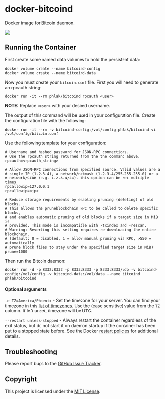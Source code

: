 docker-bitcoind
===============

Docker image for [Bitcoin](https://bitcoin.org) daemon.

[![](https://images.microbadger.com/badges/image/phlak/bitcoind.svg)](http://microbadger.com/#/images/phlak/bitcoind "Get your own image badge on microbadger.com")

Running the Container
---------------------

First create some named data volumes to hold the persistent data:

    docker volume create --name bitcoind-config
    docker volume create --name bitcoind-data

Now you must create your `bitcoin.conf` file. First you will need to generate an
rpcauth string:

    docker run -it --rm phlak/bitcoind rpcauth <user>

**NOTE:** Replace `<user>` with your desired username.

The output of this command will be used in your configuration file. Create the
configuration file with the following:

    docker run -it --rm -v bitcoind-config:/vol/config phlak/bitcoind vi /vol/config/bitcoin.conf

Use the following template for your configuration:

    # Username and hashed password for JSON-RPC connections.
    # Use the rpcauth string returned from the the command above.
    rpcauth=<rpcauth_string>

    # Allow JSON-RPC connections from specified source. Valid values are a
    # single IP (1.2.3.4), a network/netmask (1.2.3.4/255.255.255.0) or a
    # network/CIDR (e.g. 1.2.3.4/24). This option can be set multiple times
    rpcallowip=127.0.0.1
    rpcallowip=<ip>

    # Reduce storage requirements by enabling pruning (deleting) of old blocks.
    # This allows the pruneblockchain RPC to be called to delete specific blocks,
    # and enables automatic pruning of old blocks if a target size in MiB is
    # provided. This mode is incompatible with -txindex and -rescan.
    # Warning: Reverting this setting requires re-downloading the entire blockchain.
    # (default: 0 = disabled, 1 = allow manual pruning via RPC, >550 = automatically
    # prune block files to stay under the specified target size in MiB)
    prune=1000

Then run the Bitcoin daemon:

    docker run -d -p 8332:8332 -p 8333:8333 -p 8333:8333/udp -v bitcoind-config:/vol/config -v bitcoind-data:/vol/data --name bitcoind phlak/bitcoind

#### Optional arguments

`-e TZ=America/Phoenix` - Set the timezone for your server. You can find your timezone in this
                          [list of timezones](https://goo.gl/uy1J6q). Use the (case sensitive)
                          value from the `TZ` column. If left unset, timezone will be UTC.

`--restart unless-stopped` - Always restart the container regardless of the exit status, but do not
                             start it on daemon startup if the container has been put to a stopped
                             state before. See the Docker [restart policies](https://goo.gl/OI87rA)
                             for additional details.

Troubleshooting
---------------

Please report bugs to the [GitHub Issue Tracker](https://github.com/PHLAK/docker-bitcoind/issues).

Copyright
---------

This project is licensed under the [MIT License](https://github.com/PHLAK/docker-bitcoind/blob/master/LICENSE).
